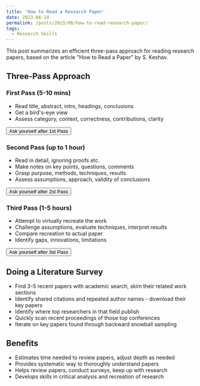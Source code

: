 ```yaml
---
title: 'How to Read a Research Paper'
date: 2023-08-19  
permalink: /posts/2023/08/how-to-read-research-paper/
tags:
  - Research Skills
---
```

This post summarizes an efficient three-pass approach for reading research papers, based on the article "How to Read a Paper" by S. Keshav.

## Three-Pass Approach 

### First Pass (5-10 mins)

- Read title, abstract, intro, headings, conclusions  
- Get a bird's-eye view
- Assess category, context, correctness, contributions, clarity

<button id="toggleFirst" onclick="toggleVisibility('first')">Ask yourself after 1st Pass</button>

<div id="first" style="display:none">

At the end of the first pass, you should be able to answer:

1. Category: What type of paper is this? A measure-
ment paper? An analysis of an existing system? A
description of a research prototype?
2. Context: Which other papers is it related to? Which
theoretical bases were used to analyze the problem?
3. Correctness: Do the assumptions appear to be valid?
4. Contributions: What are the paper’s main contribu-
tions?
5. Clarity: Is the paper well written?

</div>


### Second Pass (up to 1 hour)

- Read in detail, ignoring proofs etc.
- Make notes on key points, questions, comments
- Grasp purpose, methods, techniques, results
- Assess assumptions, approach, validity of conclusions

<button id="toggleSecond" onclick="toggleVisibility('second')">Ask yourself after 2st Pass</button>

<div id="second" style="display:none">

At the end of the second pass, you should have a thorough grasp of the paper's main thrust and evidence. This is adequate for a paper you're interested in but that is outside your research specialty.

</div>

### Third Pass (1-5 hours)

- Attempt to virtually recreate the work 
- Challenge assumptions, evaluate techniques, interpret results
- Compare recreation to actual paper
- Identify gaps, innovations, limitations

<button id="toggleThird" onclick="toggleVisibility('third')">Ask yourself after 3st Pass</button>

<div id="third" style="display:none">

At the end of the third pass, you should be able to thoroughly deconstruct and critique the paper by surfacing assumptions, innovations, strengths and weaknesses. This is helpful for reviewing papers. 

</div>

## Doing a Literature Survey

- Find 3-5 recent papers with academic search, skim their related work sections
- Identify shared citations and repeated author names - download their key papers  
- Identify where top researchers in that field publish
- Quickly scan recent proceedings of those top conferences 
- Iterate on key papers found through backward snowball sampling

## Benefits

- Estimates time needed to review papers, adjust depth as needed
- Provides systematic way to thoroughly understand papers
- Helps review papers, conduct surveys, keep up with research
- Develops skills in critical analysis and recreation of research

<script>
function toggleVisibility(id) {
  const div = document.getElementById(id);
  if (div.style.display == "none") {
    div.style.display = "block";
  } else {
    div.style.display = "none"; 
  }
}
</script>